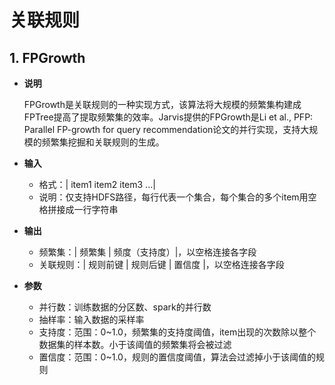 # 关联规则

## 1. FPGrowth

* **说明**

  FPGrowth是关联规则的一种实现方式，该算法将大规模的频繁集构建成FPTree提高了提取频繁集的效率。Jarvis提供的FPGrowth是Li et al., PFP: Parallel FP-growth for query recommendation论文的并行实现，支持大规模的频繁集挖掘和关联规则的生成。

* **输入**
  * 格式：\| item1 item2 item3 ...\|
  * 说明：仅支持HDFS路径，每行代表一个集合，每个集合的多个item用空格拼接成一行字符串
* **输出**
  * 频繁集：\| 频繁集 \| 频度（支持度）\|，以空格连接各字段
  * 关联规则：\| 规则前键 \| 规则后键 \| 置信度 \|，以空格连接各字段
* **参数**
  * 并行数：训练数据的分区数、spark的并行数
  * 抽样率：输入数据的采样率
  * 支持度：范围：0~1.0，频繁集的支持度阈值，item出现的次数除以整个数据集的样本数。小于该阈值的频繁集将会被过滤
  * 置信度：范围：0~1.0，规则的置信度阈值，算法会过滤掉小于该阈值的规则

